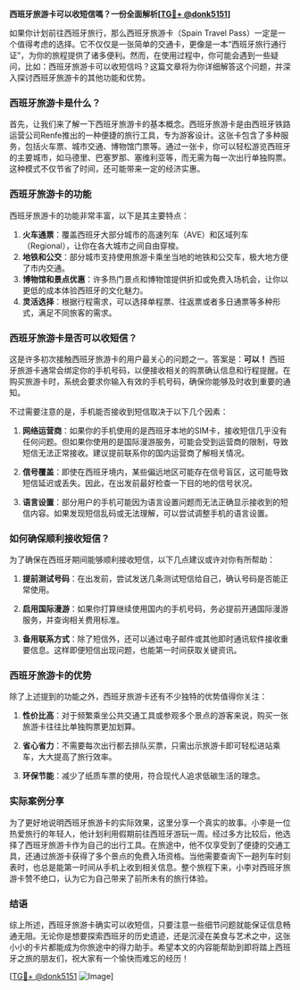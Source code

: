 **西班牙旅游卡可以收短信嗎？一份全面解析[[TG💪+ @donk5151](https://t.me/s/donk5151)]**

如果你计划前往西班牙旅行，那么西班牙旅游卡（Spain Travel Pass）一定是一个值得考虑的选择。它不仅仅是一张简单的交通卡，更像是一本“西班牙旅行通行证”，为你的旅程提供了诸多便利。然而，在使用过程中，你可能会遇到一些疑问，比如：西班牙旅游卡可以收短信吗？这篇文章将为你详细解答这个问题，并深入探讨西班牙旅游卡的其他功能和优势。

### 西班牙旅游卡是什么？

首先，让我们来了解一下西班牙旅游卡的基本概念。西班牙旅游卡是由西班牙铁路运营公司Renfe推出的一种便捷的旅行工具，专为游客设计。这张卡包含了多种服务，包括火车票、城市交通、博物馆门票等。通过一张卡，你可以轻松游览西班牙的主要城市，如马德里、巴塞罗那、塞维利亚等，而无需为每一次出行单独购票。这种模式不仅节省了时间，还可能带来一定的经济实惠。

### 西班牙旅游卡的功能

西班牙旅游卡的功能非常丰富，以下是其主要特点：

1. **火车通票**：覆盖西班牙大部分城市的高速列车（AVE）和区域列车（Regional），让你在各大城市之间自由穿梭。
2. **地铁和公交**：部分城市支持使用旅游卡乘坐当地的地铁和公交车，极大地方便了市内交通。
3. **博物馆和景点优惠**：许多热门景点和博物馆提供折扣或免费入场机会，让你以更低的成本体验西班牙的文化魅力。
4. **灵活选择**：根据行程需求，可以选择单程票、往返票或者多日通票等多种形式，满足不同旅客的需求。

### 西班牙旅游卡是否可以收短信？

这是许多初次接触西班牙旅游卡的用户最关心的问题之一。答案是：**可以！** 西班牙旅游卡通常会绑定你的手机号码，以便接收相关的购票确认信息和行程提醒。在购买旅游卡时，系统会要求你输入有效的手机号码，确保你能够及时收到重要的通知。

不过需要注意的是，手机能否接收到短信取决于以下几个因素：

1. **网络运营商**：如果你的手机使用的是西班牙本地的SIM卡，接收短信几乎没有任何问题。但如果你使用的是国际漫游服务，可能会受到运营商的限制，导致短信无法正常接收。建议提前联系你的国内运营商了解相关情况。
   
2. **信号覆盖**：即使在西班牙境内，某些偏远地区可能存在信号盲区，这可能导致短信延迟或丢失。因此，在出发前最好检查一下目的地的信号状况。

3. **语言设置**：部分用户的手机可能因为语言设置问题而无法正确显示接收到的短信内容。如果发现短信乱码或无法理解，可以尝试调整手机的语言设置。

### 如何确保顺利接收短信？

为了确保在西班牙期间能够顺利接收短信，以下几点建议或许对你有所帮助：

1. **提前测试号码**：在出发前，尝试发送几条测试短信给自己，确认号码是否能正常使用。
   
2. **启用国际漫游**：如果你打算继续使用国内的手机号码，务必提前开通国际漫游服务，并查询相关费用标准。

3. **备用联系方式**：除了短信外，还可以通过电子邮件或其他即时通讯软件接收重要信息。这样即便短信出现问题，也能第一时间获取关键资讯。

### 西班牙旅游卡的优势

除了上述提到的功能之外，西班牙旅游卡还有不少独特的优势值得你关注：

1. **性价比高**：对于频繁乘坐公共交通工具或参观多个景点的游客来说，购买一张旅游卡往往比单独购票更加划算。
   
2. **省心省力**：不需要每次出行都去排队买票，只需出示旅游卡即可轻松进站乘车，大大提高了旅行效率。

3. **环保节能**：减少了纸质车票的使用，符合现代人追求低碳生活的理念。

### 实际案例分享

为了更好地说明西班牙旅游卡的实际效果，这里分享一个真实的故事。小李是一位热爱旅行的年轻人，他计划利用假期前往西班牙游玩一周。经过多方比较后，他选择了西班牙旅游卡作为自己的出行工具。在旅途中，他不仅享受到了便捷的交通工具，还通过旅游卡获得了多个景点的免费入场资格。当他需要查询下一趟列车时刻表时，也总是能第一时间从手机上收到相关信息。整个旅程下来，小李对西班牙旅游卡赞不绝口，认为它为自己带来了前所未有的旅行体验。

### 结语

综上所述，西班牙旅游卡确实可以收短信，只要注意一些细节问题就能保证信息畅通无阻。无论你是想要探索西班牙的历史遗迹，还是沉浸在美食与艺术之中，这张小小的卡片都能成为你旅途中的得力助手。希望本文的内容能帮助到即将踏上西班牙之旅的朋友们，祝大家有一个愉快而难忘的经历！

[[TG💪+ @donk5151](https://t.me/s/donk5151) ![Image](https://i.postimg.cc/rwNCRYN7/Snipaste-2025-04-30-17-27-05.png)]